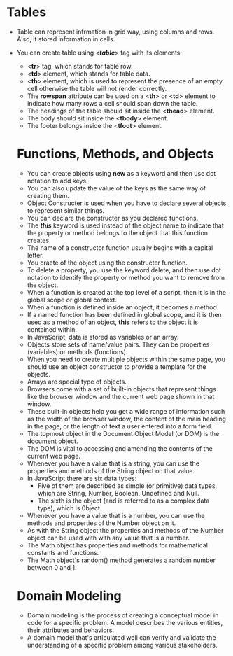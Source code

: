 # Tables
- Table can represent infrmation in grid way, using columns and rows. Also, it stored information in cells.
- You can create table using <***table***> tag with its elements:
  - <**tr**> tag, which stands for table row.
  - <**td**> element, which stands for table data.
  - <**th**> element, which is used to represent the presence of an empty cell otherwise the table will not render correctly. 
  - The **rowspan** attribute can be used on a <**th**> or <**td**> element to indicate how many rows a cell should span down the table.
  - The headings of the table should sit inside the <**thead**> element.
  - The body should sit inside the <**tbody**> element. 
  - The footer belongs inside the <**tfoot**> element.


  # Functions, Methods, and Objects
  - You can create objects using **new** as a keyword and then use dot notation to add keys.
  - You can also update the value of the keys as the same way of creating them.
  - Object Constructer is used when you have to declare several objects to represent similar things.
  - You can declare the constructer as you declared functions.
  - The ***this*** keyword is used instead of the object name to indicate that the property or method belongs to the object that this function creates.  
  - The name of a constructor function usually begins with a capital letter.
  - You craete of the object using the constructer function.
  - To delete a property, you use the keyword delete, and then use dot notation to identify the property or method you want to remove from the object.
  - When a function is created at the top level of a script, then it is in the global scope or global context. 
  - When a function is defined inside an object, it becomes a method.
  - If a named function has been defined in global scope, and it is then used as a method of an object, **this** refers to the object it is contained within. 
  - In JavaScript, data is stored as variables or an array.
  - Objects store sets of name/value pairs. They can be properties (variables) or methods (functions).
  - When you need to create multiple objects within the same page, you should use an object constructor to provide a template for the objects.
  - Arrays are special type of objects.
  - Browsers come with a set of built-in objects that represent things like the browser window and the current web page shown in that window.  
  - These built-in objects help you get a wide range of information such as the width of the browser window, the content of the main heading in the page, or the length of text a user entered into a form field.
  - The topmost object in the Document Object Model (or DOM) is the document object.
  - The DOM is vital to accessing and amending the contents of the current web page.
  - Whenever you have a value that is a string, you can use the properties and methods of the String object on that value.   
  - In JavaScript there are six data types:
    - Five of them are described as simple (or primitive) data types, which are String, Number, Boolean, Undefined and Null.
    - The sixth is the object (and is referred to as a complex data type), which is 0bject.
  - Whenever you have a value that is a number, you can use the methods and properties of the Number object on it. 
  - As with the String object the properties and methods of the Number object can be used with with any value that is a number.
  - The Math object has properties and methods for mathematical constants and functions. 
  - The Math object's random() method generates a random number between 0 and 1.
  

  # Domain Modeling
  - Domain modeling is the process of creating a conceptual model in code for a specific problem. A model describes the various entities, their attributes and behaviors.
  - A domain model that's articulated well can verify and validate the understanding of a specific problem among various stakeholders.
